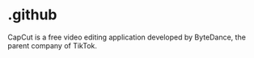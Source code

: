 # .github
CapCut is a free video editing application developed by ByteDance, the parent company of TikTok.

